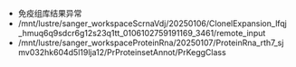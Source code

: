 - 免疫组库结果异常
- /mnt/lustre/sanger_workspaceScrnaVdj/20250106/ClonelExpansion_lfqj_hmuq6q9sdcr6g12s23q1tt_0106102759191169_3461/remote_input
- /mnt/lustre/sanger_workspaceProteinRna/20250107/ProteinRna_rth7_sjmv032hk604d5l19lja12/PrProteinsetAnnot/PrKeggClass